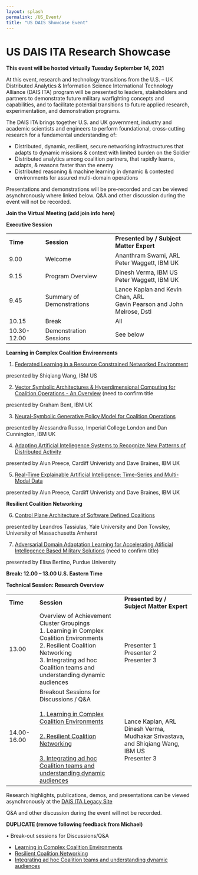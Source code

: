 ```yaml
---
layout: splash
permalink: /US_Event/
title: "US DAIS Showcase Event"
---
```


# US DAIS ITA Research Showcase
**This event will be hosted virtually Tuesday September 14, 2021**

At this event, research and technology transitions from the U.S. – UK Distributed Analytics & Information Science International Technology Alliance (DAIS ITA) program will be presented to leaders, stakeholders and partners to demonstrate future military warfighting concepts and capabilities, and to facilitate potential transitions to future applied research, experimentation, and demonstration programs.

The DAIS ITA brings together U.S. and UK government, industry and academic scientists and engineers to perform foundational, cross-cutting research for a fundamental understanding of: 
* Distributed, dynamic, resilient, secure networking infrastructures that adapts to dynamic missions & context with limited burden on the Soldier
* Distributed analytics among coalition partners, that rapidly learns, adapts, & reasons faster than the enemy
* Distributed reasoning & machine learning in dynamic & contested environments for assured multi-domain operations

Presentations and demonstrations will be pre-recorded and can be viewed asynchronously where linked below. Q&A and other discussion during the event will not be recorded.

**Join the Virtual Meeting (add join info here)**

**Executive Session**

<table>
  <tbody>
    <tr>
      <td><b>Time</b></td>
      <td><b>Session</b></td>
      <td><b>Presented by / Subject Matter Expert</b></td>
    </tr>
    <tr>
      <td>9.00</td>
      <td>Welcome</td>
      <td>Ananthram Swami, ARL<br>
      Peter Waggett, IBM UK</td>
    </tr>
    <tr>
      <td>9.15</td>
      <td>Program Overview</td>
      <td>Dinesh Verma, IBM US<br>
          Peter Waggett, IBM UK</td>
    </tr>
    <tr>
      <td>9.45</td>
      <td>Summary of Demonstrations</td>
       <td>Lance Kaplan and Kevin Chan, ARL<br>
         Gavin Pearson and John Melrose, Dstl</td>         
    </tr>
    <tr>
      <td>10.15</td>
      <td>Break</td>
      <td>All</td>
    </tr>
    <tr>
      <td>10.30-12.00</td>
      <td>Demonstration Sessions</td>
      <td>See below</td>
       </tr> 
  </tbody>
</table>

**Learning in Complex Coalition Environments**
1.	[Federated Learning in a Resource Constrained Networked Environment](/1a08/)

presented by Shiqiang Wang, IBM US

2.	[Vector Symbolic Architectures & Hyperdimensional Computing for Coalition Operations - An Overview](/1a11/) (need to confirm title

presented by Graham Bent, IBM UK

3.	[Neural-Symbolic Generative Policy Model for Coalition Operations](/1c02/)

presented by Alessandra Russo, Imperial College London and Dan Cunnington, IBM UK

4.	[Adapting Artificial Intellegence Systems to Recognize New Patterns of Distributed Activity](/1c16/)

presented by Alun Preece, Cardiff Univeristy and Dave Braines, IBM UK

5.	[Real-Time Explainable Artificial Intelligence: Time-Series and Multi-Modal Data](/1d01/)

presented by Alun Preece, Cardiff Univeristy and Dave Braines, IBM UK

**Resilient Coalition Networking**

6.	[Control Plane Architecture of Software Defined Coalitions](/2a08/)

presented by Leandros Tassiulas, Yale University and Don Towsley, University of Massachusetts Amherst

7.	[Adversarial Domain Adaptation Learning for Accelerating Atificial Intellegence Based Military Solutions](/2c01/) (need to confirm title)

presented by Elisa Bertino, Purdue University


**Break: 12.00 – 13.00 U.S. Eastern Time**<br>

**Technical Session: Research Overview**
<table>
  <tbody>
    <tr>
      <td><b>Time</b></td>
      <td><b>Session</b></td>
      <td><b>Presented by / Subject Matter Expert</b></td>
    </tr>
    <tr>
      <td>13.00</td>
      <td>Overview of Achievement Cluster Groupings<br>
      1. Learning in Complex Coalition Environments<br>
      2. Resilient Coalition Networking<br>
      3. Integrating ad hoc Coalition teams and understanding dynamic audiences</td>
      <td><br>
      Presenter 1<br>
      Presenter 2<br>
      Presenter 3</td>
    </tr>
    <tr>
      <td>14.00-16.00</td>
      <td>Breakout Sessions for Discussions / Q&A<br><br>
        <a href="https://dais-legacy.org/cluster1/">
          1.	Learning in Complex Coalition Environments</a><br><br>
        <a href="https://dais-legacy.org/cluster2/">
          2. Resilient Coalition Networking</a><br><br>
        <a href="https://dais-legacy.org/cluster3/">
          3.	Integrating ad hoc Coalition teams and understanding dynamic audiences</a></td> 
      <td><br>
      Lance Kaplan, ARL <br>
      Dinesh Verma, Mudhakar Srivastava, and Shiqiang Wang, IBM US<br>
      Presenter 3</td>
    </tr>
  </tbody>
</table>

Research highlights, publications, demos, and presentations can be viewed asynchronously at the [DAIS ITA Legacy Site](https://dais-legacy.org/)

Q&A and other discussion during the event will not be recorded.

**DUPLICATE (remove following feedback from Michael)**

•	Break-out sessions for Discussions/Q&A<br>
*	[Learning in Complex Coalition Environments](/cluster1/)<br>
*	[Resilient Coalition Networking](/cluster2/)<br>
*	[Integrating ad hoc Coalition teams and understanding dynamic audiences](/cluster3/)  </td>

